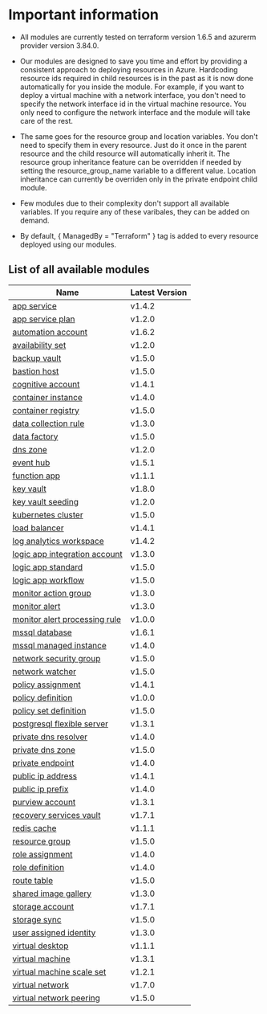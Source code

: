# Important information
* All modules are currently tested on terraform version 1.6.5 and azurerm provider version 3.84.0.

* Our modules are designed to save you time and effort by providing a consistent approach to deploying resources in Azure. Hardcoding resource ids required in child resources is in the past as it is now done automatically for you inside the module. For example, if you want to deploy a virtual machine with a network interface, you don't need to specify the network interface id in the virtual machine resource. You only need to configure the network interface and the module will take care of the rest.

* The same goes for the resource group and location variables. You don't need to specify them in every resource. Just do it once in the parent resource and the child resource will automatically inherit it. The resource group inheritance feature can be overridden if needed by setting the resource_group_name variable to a different value. Location inheritance can currently be overriden only in the private endpoint child module.

* Few modules due to their complexity don't support all available variables. If you require any of these varibales, they can be added on demand.

* By default, { ManagedBy = "Terraform" } tag is added to every resource deployed using our modules.

## List of all available modules


| Name | Latest Version |
| ---- | -------------- |
| [app service](./app-service/README.md) | v1.4.2 |
| [app service plan](./app-service-plan/README.md) | v1.2.0 |
| [automation account](./automation-account/README.md) | v1.6.2 |
| [availability set](./availability-set/README.md) | v1.2.0 |
| [backup vault](./backup-vault/README.md) | v1.5.0 |
| [bastion host](./bastion-host/README.md) | v1.5.0 |
| [cognitive account](./cognitive-account/README.md) | v1.4.1 |
| [container instance](./container-instance/README.md) | v1.4.0 |
| [container registry](./container-registry/README.md) | v1.5.0 |
| [data collection rule](./data-collection-rule/README.md) | v1.3.0 |
| [data factory](./data-factory/README.md) | v1.5.0 |
| [dns zone](./dns-zone/README.md) | v1.2.0 |
| [event hub](./event-hub/README.md) | v1.5.1 |
| [function app](./function-app/README.md) | v1.1.1 |
| [key vault](./key-vault/README.md) | v1.8.0 |
| [key vault seeding](./key-vault-seeding/README.md) | v1.2.0 |
| [kubernetes cluster](./kubernetes-cluster/README.md) | v1.5.0 |
| [load balancer](./load-balancer/README.md) | v1.4.1 |
| [log analytics workspace](./log-analytics-workspace/README.md) | v1.4.2 |
| [logic app integration account](./logic-app-integration-account/README.md) | v1.3.0 |
| [logic app standard](./logic-app-standard/README.md) | v1.5.0 |
| [logic app workflow](./logic-app-workflow/README.md) | v1.5.0 |
| [monitor action group](./monitor-action-group/README.md) | v1.3.0 |
| [monitor alert](./monitor-alert/README.md) | v1.3.0 |
| [monitor alert processing rule](./monitor-alert-processing-rule/README.md) | v1.0.0 |
| [mssql database](./mssql-database/README.md) | v1.6.1 |
| [mssql managed instance](./mssql-managed-instance/README.md) | v1.4.0 |
| [network security group](./network-security-group/README.md) | v1.5.0 |
| [network watcher](./network-watcher/README.md) | v1.5.0 |
| [policy assignment](./policy-assignment/README.md) | v1.4.1 |
| [policy definition](./policy-definition/README.md) | v1.0.0 |
| [policy set definition](./policy-set-definition/README.md) | v1.5.0 |
| [postgresql flexible server](./postgresql-flexible-server/README.md) | v1.3.1 |
| [private dns resolver](./private-dns-resolver/README.md) | v1.4.0 |
| [private dns zone](./private-dns-zone/README.md) | v1.5.0 |
| [private endpoint](./private-endpoint/README.md) | v1.4.0 |
| [public ip address](./public-ip-address/README.md) | v1.4.1 |
| [public ip prefix](./public-ip-prefix/README.md) | v1.4.0 |
| [purview account](./purview-account/README.md) | v1.3.1 |
| [recovery services vault](./recovery-services-vault/README.md) | v1.7.1 |
| [redis cache](./redis-cache/README.md) | v1.1.1 |
| [resource group](./resource-group/README.md) | v1.5.0 |
| [role assignment](./role-assignment/README.md) | v1.4.0 |
| [role definition](./role-definition/README.md) | v1.4.0 |
| [route table](./route-table/README.md) | v1.5.0 |
| [shared image gallery](./shared-image-gallery/README.md) | v1.3.0 |
| [storage account](./storage-account/README.md) | v1.7.1 |
| [storage sync](./storage-sync/README.md) | v1.5.0 |
| [user assigned identity](./user-assigned-identity/README.md) | v1.3.0 |
| [virtual desktop](./virtual-desktop/README.md) | v1.1.1 |
| [virtual machine](./virtual-machine/README.md) | v1.3.1 |
| [virtual machine scale set](./virtual-machine-scale-set/README.md) | v1.2.1 |
| [virtual network](./virtual-network/README.md) | v1.7.0 |
| [virtual network peering](./virtual-network-peering/README.md) | v1.5.0 |
